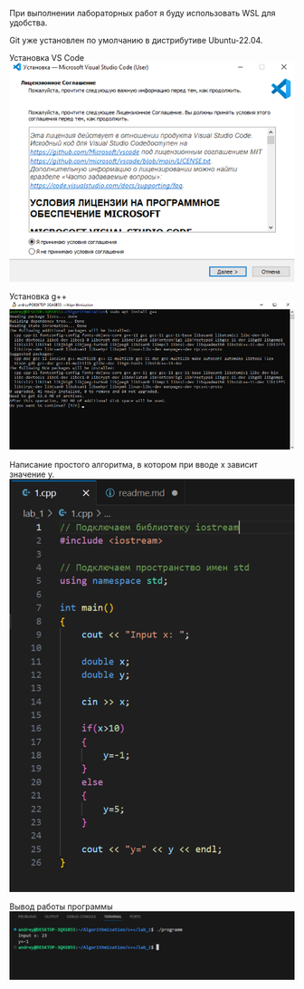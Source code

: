 При выполнении лабораторных работ я буду использовать WSL для удобства.

Git уже установлен по умолчанию в дистрибутиве Ubuntu-22.04.

Установка VS Code
![Alt-текст](screenshots/vs_code.png "I1")

Установка g++
![Alt-текст](screenshots/g++_install.png "I1")

Написание простого алгоритма, в котором при вводе х зависит значение у.
![Alt-текст](screenshots/algo.png "I1")

Вывод работы программы
![Alt-текст](screenshots/output.png "I1")
